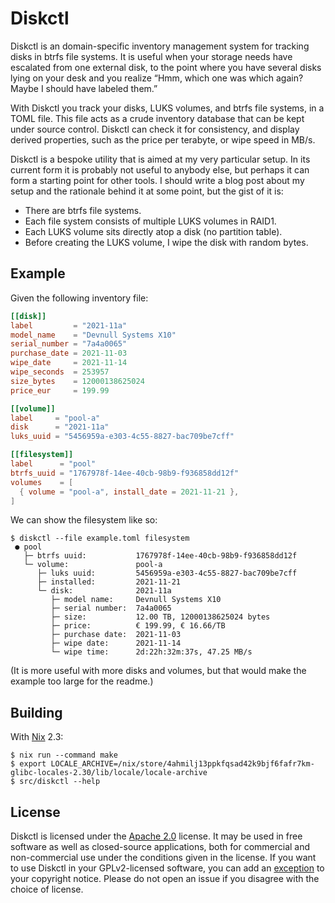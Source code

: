 # Diskctl

Diskctl is an domain-specific inventory management system for tracking disks in
btrfs file systems. It is useful when your storage needs have escalated from one
external disk, to the point where you have several disks lying on your desk and
you realize “Hmm, which one was which again? Maybe I should have labeled them.”

With Diskctl you track your disks, LUKS volumes, and btrfs file systems, in a
TOML file. This file acts as a crude inventory database that can be kept under
source control. Diskctl can check it for consistency, and display derived
properties, such as the price per terabyte, or wipe speed in MB/s.

Diskctl is a bespoke utility that is aimed at my very particular setup. In its
current form it is probably not useful to anybody else, but perhaps it can form
a starting point for other tools. I should write a blog post about my setup and
the rationale behind it at some point, but the gist of it is:

 * There are btrfs file systems.
 * Each file system consists of multiple LUKS volumes in RAID1.
 * Each LUKS volume sits directly atop a disk (no partition table).
 * Before creating the LUKS volume, I wipe the disk with random bytes.

## Example

Given the following inventory file:

```toml
[[disk]]
label         = "2021-11a"
model_name    = "Devnull Systems X10"
serial_number = "7a4a0065"
purchase_date = 2021-11-03
wipe_date     = 2021-11-14
wipe_seconds  = 253957
size_bytes    = 12000138625024
price_eur     = 199.99

[[volume]]
label     = "pool-a"
disk      = "2021-11a"
luks_uuid = "5456959a-e303-4c55-8827-bac709be7cff"

[[filesystem]]
label      = "pool"
btrfs_uuid = "1767978f-14ee-40cb-98b9-f936858dd12f"
volumes    = [
  { volume = "pool-a", install_date = 2021-11-21 },
]
```

We can show the filesystem like so:

```console
$ diskctl --file example.toml filesystem
 ● pool
   ├─ btrfs uuid:           1767978f-14ee-40cb-98b9-f936858dd12f
   └─ volume:               pool-a
      ├─ luks uuid:         5456959a-e303-4c55-8827-bac709be7cff
      ├─ installed:         2021-11-21
      └─ disk:              2021-11a
         ├─ model name:     Devnull Systems X10
         ├─ serial number:  7a4a0065
         ├─ size:           12.00 TB, 12000138625024 bytes
         ├─ price:          € 199.99, € 16.66/TB
         ├─ purchase date:  2021-11-03
         ├─ wipe date:      2021-11-14
         └─ wipe time:      2d:22h:32m:37s, 47.25 MB/s
```

(It is more useful with more disks and volumes, but that would make the example
too large for the readme.)

## Building

With [Nix](https://nixos.org/) 2.3:

    $ nix run --command make
    $ export LOCALE_ARCHIVE=/nix/store/4ahmilj13ppkfqsad42k9bjf6fafr7km-glibc-locales-2.30/lib/locale/locale-archive
    $ src/diskctl --help

## License

Diskctl is licensed under the [Apache 2.0][apache2] license. It may be used in
free software as well as closed-source applications, both for commercial and
non-commercial use under the conditions given in the license. If you want to
use Diskctl in your GPLv2-licensed software, you can add an [exception][except]
to your copyright notice. Please do not open an issue if you disagree with the
choice of license.

[apache2]: https://www.apache.org/licenses/LICENSE-2.0
[except]:  https://www.gnu.org/licenses/gpl-faq.html#GPLIncompatibleLibs
